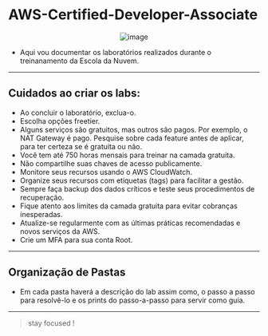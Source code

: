 # AWS-Certified-Developer-Associate

<div align="center">
  
![image](https://miro.medium.com/v2/resize:fit:720/format:webp/1*RkVnMwMM2iVrTDxaAqWhpg.png)


</div>

- Aqui vou documentar os laboratórios realizados durante o treinanamento da Escola da Nuvem.

---

## Cuidados ao criar os labs:
- Ao concluir o laboratório, exclua-o.
- Escolha opções freetier.
- Alguns serviços são gratuitos, mas outros são pagos. Por exemplo, o NAT Gateway é pago. Pesquise sobre cada feature antes de aplicar, para ter certeza se é gratuita ou não.
- Você tem até 750 horas mensais para treinar na camada gratuita.
- Não compartilhe suas chaves de acesso publicamente.
- Monitore seus recursos usando o AWS CloudWatch.
- Organize seus recursos com etiquetas (tags) para facilitar a gestão.
- Sempre faça backup dos dados críticos e teste seus procedimentos de recuperação.
- Fique atento aos limites da camada gratuita para evitar cobranças inesperadas.
- Atualize-se regularmente com as últimas práticas recomendadas e novos serviços da AWS.
- Crie um MFA para sua conta Root.

---

## Organização de Pastas
- Em cada pasta haverá a descrição do lab assim como, o passo a passo para resolvê-lo e os prints do passo-a-passo para servir como guia.

---

> stay focused !
